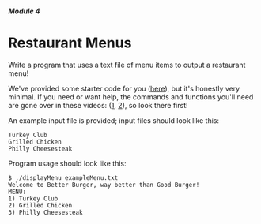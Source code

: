 ##### Module 4

# Restaurant Menus

Write a program that uses a text file of menu items to output a restaurant menu!

We've provided some starter code for you ([here](https://github.com/Launch-Code/cs50x-live-2016/blob/master/calendar/cs50/unit2-advanced-c/module4/materials/exercises/fileread/displayMenu.c)), but it's honestly very minimal. If you need or want help, the commands and functions you'll need are gone over in these videos: ([1](https://www.youtube.com/watch?v=QOD2hHiHpn0&index=1&list=PLhQjrBD2T382ZqJSoJqAnX7dXVi5-YaRh), [2](https://www.youtube.com/watch?v=KwvObCA04dU&list=PLhQjrBD2T381pcj3Ph49iiDkrhZ9FHpHP)), so look there first!

An example input file is provided; input files should look like this:

```
Turkey Club
Grilled Chicken
Philly Cheesesteak
```

Program usage should look like this:

```
$ ./displayMenu exampleMenu.txt
Welcome to Better Burger, way better than Good Burger!
MENU:
1) Turkey Club
2) Grilled Chicken
3) Philly Cheesesteak
```
